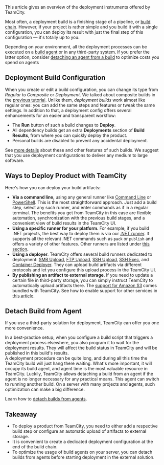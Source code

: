 [//]: # (title: Deploy Build)
[//]: # (auxiliary-id: Deploy Build)

This article gives an overview of the deployment instruments offered by TeamCity.

Most often, a deployment build is a finishing stage of a pipeline, or [build chain](build-chain.md). However, if your project is rather simple and you build it with a single configuration, you can deploy its result with just the final step of this configuration — it's totally up to you.

Depending on your environment, all the deployment processes can be executed on a [build agent](build-agent.md) or in any third-party system. If you prefer the latter option, consider [detaching an agent from a build](#Detach+Build+from+Agent) to optimize costs you spend on agents

## Deployment Build Configuration

When you create or edit a build configuration, you can change its type from _Regular_ to _Composite_ or _Deployment_. We talked about composite builds in the [previous tutorial](create-pipeline.md#Complete+Chain+with+Tests). Unlike them, _deployment builds_ work almost like regular ones: you can add the same steps and features or tweak the same settings. In addition to that, a deployment config offers several enhancements for an easier and transparent workflow:
* The __Run__ button of such a build changes to __Deploy__.
* All dependency builds get an extra __Deployments__ section of __Build Results__, from where you can quickly deploy the product.
* Personal builds are disabled to prevent any accidental deployment.

See [more details](deployment-build-configuration.md) about these and other features of such builds. We suggest that you use deployment configurations to deliver any medium to large software.

## Ways to Deploy Product with TeamCity

Here's how you can deploy your build artifacts:
* __Via a command line__, using any general runner like [Command Line](command-line.md) or [PowerShell](powershell.md). This is the most straightforward approach. Just add a build step, select any such runner, and enter commands as if in a regular terminal. The benefits you get from TeamCity in this case are flexible automation, synchronization with the previous build stages, and a convenient view of build results in the TeamCity UI.
* __Using a specific runner for your platform__. For example, if you build .NET projects, the best way to deploy them is via our [.NET runner](net.md). It supports all the relevant .NET commands such as `pack` or `publish` and offers a variety of other features. Other runners are listed under [this section](configuring-build-steps.md).
* __Using a deployer__. TeamCity offers several build runners dedicated to deployment: [SMB Upload](smb-upload.md), [FTP Upload](ftp-upload.md), [SSH Upload](ssh-upload.md), [SSH Exec](ssh-exec.md), and [Container Deployer](container-deployer.md). They can upload build artifacts via different protocols and let you configure this upload process in the TeamCity UI.
* __By publishing an artifact to external storage__. If you need to update a certain file in third-party storage, you can simply instruct TeamCity to automatically upload artifacts there. The [support for Amazon S3](configuring-artifacts-storage.md#Amazon+S3+Support) comes bundled with TeamCity. See how to enable support for other services in [this article](configuring-artifacts-storage.md).

## Detach Build from Agent

If you use a third-party solution for deployment, TeamCity can offer you one more convenience.

In a best-practice setup, when you configure a build script that triggers a deployment process elsewhere, you also program it to wait for the deployment results. They will affect the build status in TeamCity and will be published in this build's results.  
A deployment procedure can be quite long, and during all this time the TeamCity build will just hang there waiting. What's more important, it will occupy its build agent, and agent time is the most valuable resource in TeamCity. Luckily, TeamCity allows detaching a build from an agent if the agent is no longer necessary for any practical means. This agent can switch to running another build. On a server with many projects and agents, such optimization can make a big difference.

Learn how to [detach builds from agents](detaching-build-from-agent.md).

## Takeaway

* To deploy a product from TeamCity, you need to either add a respective build step or configure an automatic upload of artifacts to external storage.
* It is convenient to create a dedicated deployment configuration at the end of the build chain.
* To optimize the usage of build agents on your server, you can detach builds from agents before starting deployment in the external solution.
